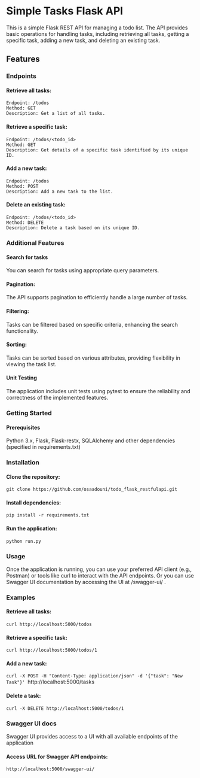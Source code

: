 # Simple Tasks Flask API

This is a simple Flask REST API for managing a todo list.
The API provides basic operations for handling tasks, including retrieving all tasks, getting a specific task, adding a new task, and deleting an existing task.

## Features

### **Endpoints**

#### Retrieve all tasks:
    Endpoint: /todos
    Method: GET
    Description: Get a list of all tasks.

#### Retrieve a specific task:
    Endpoint: /todos/<todo_id>
    Method: GET
    Description: Get details of a specific task identified by its unique ID.

#### Add a new task:
    Endpoint: /todos
    Method: POST
    Description: Add a new task to the list.

#### Delete an existing task:

    Endpoint: /todos/<todo_id>
    Method: DELETE
    Description: Delete a task based on its unique ID.

### Additional Features

#### Search for tasks

You can search for tasks using appropriate query parameters.

#### Pagination:

The API supports pagination to efficiently handle a large number of tasks.

#### Filtering:

Tasks can be filtered based on specific criteria, enhancing the search functionality.

#### Sorting:

Tasks can be sorted based on various attributes, providing flexibility in viewing the task list.

#### Unit Testing

The application includes unit tests using pytest to ensure the reliability and correctness of the implemented features.

### Getting Started

#### Prerequisites

Python 3.x, Flask, Flask-restx, SQLAlchemy and
other dependencies (specified in requirements.txt)

### Installation

#### Clone the repository:

`
git clone https://github.com/osaadouni/todo_flask_restfulapi.git
`

#### Install dependencies:

`pip install -r requirements.txt`

#### Run the application:

`python run.py`

### Usage

Once the application is running, you can use your preferred API client (e.g., Postman) or tools
like curl to interact with the API endpoints. Or you can use Swagger UI documentation by
accessing the UI at /swagger-ui/ .

### Examples

#### Retrieve all tasks:

`curl http://localhost:5000/todos`

#### Retrieve a specific task:

`curl http://localhost:5000/todos/1`

#### Add a new task:

`curl -X POST -H "Content-Type: application/json" -d '{"task": "New Task"}' `http://localhost:5000/tasks

#### Delete a task:

`curl -X DELETE http://localhost:5000/todos/1`


### Swagger UI docs
Swagger UI provides access to a UI with all available endpoints of the application

#### Access URL for Swagger API endpoints:
`http://localhost:5000/swagger-ui/`

